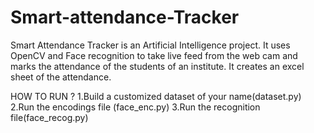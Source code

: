 # Smart-attendance-Tracker

Smart Attendance Tracker is an Artificial Intelligence project.
It uses OpenCV and Face recognition to take live feed from the web cam and marks the attendance of the students of an institute. It creates an excel sheet of the attendance.  


HOW TO RUN ?
1.Build a customized dataset of your name(dataset.py)
2.Run the encodings file (face_enc.py)
3.Run the recognition file(face_recog.py)
